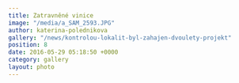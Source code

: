 ```yaml
---
title: Zatravněné vinice
image: "/media/a_SAM_2593.JPG"
author: katerina-polednikova
gallery: "/news/kontrolou-lokalit-byl-zahajen-dvoulety-projekt"
position: 8
date: 2016-05-29 05:18:50 +0000
category: gallery
layout: photo
---
```

